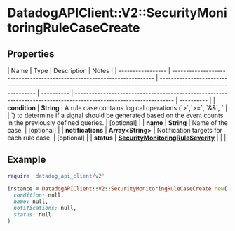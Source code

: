 # DatadogAPIClient::V2::SecurityMonitoringRuleCaseCreate

## Properties

| Name              | Type                                                                    | Description                                                                                                      | Notes      |
| ----------------- | ----------------------------------------------------------------------- | ---------------------------------------------------------------------------------------------------------------- | ---------- | ----------------------------------------------------------------------------------------------------------------- | ---------- |
| **condition**     | **String**                                                              | A rule case contains logical operations (&#x60;&gt;&#x60;,&#x60;&gt;&#x3D;&#x60;, &#x60;&amp;&amp;&#x60;, &#x60; |            | &#x60;) to determine if a signal should be generated based on the event counts in the previously defined queries. | [optional] |
| **name**          | **String**                                                              | Name of the case.                                                                                                | [optional] |
| **notifications** | **Array&lt;String&gt;**                                                 | Notification targets for each rule case.                                                                         | [optional] |
| **status**        | [**SecurityMonitoringRuleSeverity**](SecurityMonitoringRuleSeverity.md) |                                                                                                                  |            |

## Example

```ruby
require 'datadog_api_client/v2'

instance = DatadogAPIClient::V2::SecurityMonitoringRuleCaseCreate.new(
  condition: null,
  name: null,
  notifications: null,
  status: null
)
```
